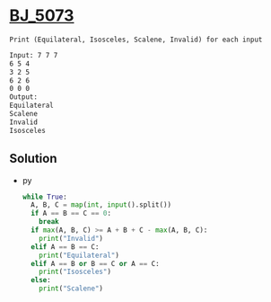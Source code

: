 # [BJ_5073](https://acmicpc.net/problem/5073)

```en
Print (Equilateral, Isosceles, Scalene, Invalid) for each input
```

```txt
Input: 7 7 7
6 5 4
3 2 5
6 2 6
0 0 0
Output:
Equilateral
Scalene
Invalid
Isosceles
```

## Solution

* py

  ```py
  while True:
    A, B, C = map(int, input().split())
    if A == B == C == 0:
      break
    if max(A, B, C) >= A + B + C - max(A, B, C):
      print("Invalid")
    elif A == B == C:
      print("Equilateral")
    elif A == B or B == C or A == C:
      print("Isosceles")
    else:
      print("Scalene")
  ```
